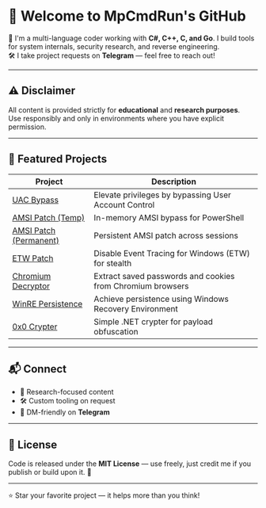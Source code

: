 
# 👋 Welcome to MpCmdRun's GitHub

🚀 I'm a multi-language coder working with **C#, C++, C, and Go**. I build tools for system internals, security research, and reverse engineering.  
🛠 I take project requests on **Telegram** — feel free to reach out!

---

## ⚠️ Disclaimer

All content is provided strictly for **educational** and **research purposes**.  
Use responsibly and only in environments where you have explicit permission.

---

## 🧩 Featured Projects

| Project | Description |
|--------|-------------|
| [UAC Bypass](https://github.com/MpCmdRun/uac-bypass) | Elevate privileges by bypassing User Account Control |
| [AMSI Patch (Temp)](https://github.com/MpCmdRun/Amsi-Patch) | In-memory AMSI bypass for PowerShell |
| [AMSI Patch (Permanent)](https://github.com/MpCmdRun/Lifetime-AMSI-Bypass) | Persistent AMSI patch across sessions |
| [ETW Patch](https://github.com/MpCmdRun/Etw-Patch) | Disable Event Tracing for Windows (ETW) for stealth |
| [Chromium Decryptor](https://github.com/MpCmdRun/Chromium-Decryptor) | Extract saved passwords and cookies from Chromium browsers |
| [WinRE Persistence](https://github.com/MpCmdRun/Reset-Survival) | Achieve persistence using Windows Recovery Environment |
| [0x0 Crypter](https://github.com/MpCmdRun/0x0-Crypter) | Simple .NET crypter for payload obfuscation |

---

## 📬 Connect

- 🧪 Research-focused content
- 🛠 Custom tooling on request
- 💬 DM-friendly on **Telegram**

---

## 📄 License

Code is released under the **MIT License** — use freely, just credit me if you publish or build upon it. 🙏

---

⭐️ Star your favorite project — it helps more than you think!
